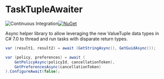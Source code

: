 # TaskTupleAwaiter
![Continuous Integration](https://github.com/buvinghausen/TaskTupleAwaiter/workflows/Continuous%20Integration/badge.svg)[![NuGet](https://img.shields.io/nuget/v/TaskTupleAwaiter.svg)](https://www.nuget.org/packages/TaskTupleAwaiter/)

Async helper library to allow leveraging the new ValueTuple data types in C# 7.0 to thread and run tasks with disparate return types.

```csharp
var (result1, result2) = await (GetStringAsync(), GetGuidAsync());

var (policy, preferences) = await (
    GetPolicyAsync(policyId, cancellationToken),
    GetPreferencesAsync(cancellationToken)
).ConfigureAwait(false);
```


